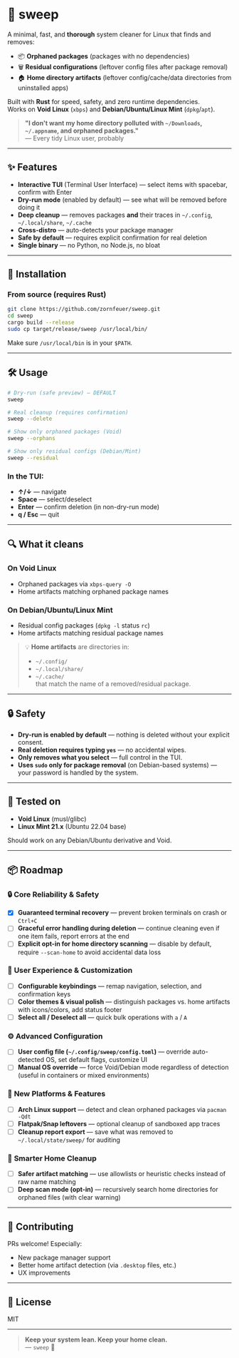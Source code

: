 # 🧹 sweep

A minimal, fast, and **thorough** system cleaner for Linux that finds and removes:

- 📦 **Orphaned packages** (packages with no dependencies)
- 🗑️ **Residual configurations** (leftover config files after package removal)
- 🏠 **Home directory artifacts** (leftover config/cache/data directories from uninstalled apps)

Built with **Rust** for speed, safety, and zero runtime dependencies.  
Works on **Void Linux** (`xbps`) and **Debian/Ubuntu/Linux Mint** (`dpkg`/`apt`).

> **"I don't want my home directory polluted with `~/Downloads`, `~/.appname`, and orphaned packages."**  
> — Every tidy Linux user, probably

---

## ✨ Features

- **Interactive TUI** (Terminal User Interface) — select items with spacebar, confirm with Enter
- **Dry-run mode** (enabled by default) — see what will be removed before doing it
- **Deep cleanup** — removes packages **and** their traces in `~/.config`, `~/.local/share`, `~/.cache`
- **Cross-distro** — auto-detects your package manager
- **Safe by default** — requires explicit confirmation for real deletion
- **Single binary** — no Python, no Node.js, no bloat

---

## 🚀 Installation

### From source (requires Rust)

```bash
git clone https://github.com/zornfeuer/sweep.git
cd sweep
cargo build --release
sudo cp target/release/sweep /usr/local/bin/
```

Make sure `/usr/local/bin` is in your `$PATH`.

---

## 🛠️ Usage

```bash
# Dry-run (safe preview) — DEFAULT
sweep

# Real cleanup (requires confirmation)
sweep --delete

# Show only orphaned packages (Void)
sweep --orphans

# Show only residual configs (Debian/Mint)
sweep --residual
```

### In the TUI:
- **↑/↓** — navigate
- **Space** — select/deselect
- **Enter** — confirm deletion (in non-dry-run mode)
- **q / Esc** — quit

---

## 🔍 What it cleans

### On Void Linux
- Orphaned packages via `xbps-query -O`
- Home artifacts matching orphaned package names

### On Debian/Ubuntu/Linux Mint
- Residual config packages (`dpkg -l` status `rc`)
- Home artifacts matching residual package names

> 💡 **Home artifacts** are directories in:
> - `~/.config/`
> - `~/.local/share/`
> - `~/.cache/`  
> that match the name of a removed/residual package.

---

## 🔒 Safety

- **Dry-run is enabled by default** — nothing is deleted without your explicit consent.
- **Real deletion requires typing `yes`** — no accidental wipes.
- **Only removes what you select** — full control in the TUI.
- **Uses `sudo` only for package removal** (on Debian-based systems) — your password is handled by the system.

---

## 🧪 Tested on

- **Void Linux** (musl/glibc)
- **Linux Mint 21.x** (Ubuntu 22.04 base)

Should work on any Debian/Ubuntu derivative and Void.

---

## 📦 Roadmap

### 🔒 **Core Reliability & Safety**
- [x] **Guaranteed terminal recovery** — prevent broken terminals on crash or `Ctrl+C`  
- [ ] **Graceful error handling during deletion** — continue cleaning even if one item fails, report errors at the end  
- [ ] **Explicit opt-in for home directory scanning** — disable by default, require `--scan-home` to avoid accidental data loss  

### 🎨 **User Experience & Customization**
- [ ] **Configurable keybindings** — remap navigation, selection, and confirmation keys  
- [ ] **Color themes & visual polish** — distinguish packages vs. home artifacts with icons/colors, add status footer  
- [ ] **Select all / Deselect all** — quick bulk operations with `a` / `A`  

### ⚙️ **Advanced Configuration**
- [ ] **User config file (`~/.config/sweep/config.toml`)** — override auto-detected OS, set default flags, customize UI  
- [ ] **Manual OS override** — force Void/Debian mode regardless of detection (useful in containers or mixed environments)  

### 🧩 **New Platforms & Features**
- [ ] **Arch Linux support** — detect and clean orphaned packages via `pacman -Qdt`  
- [ ] **Flatpak/Snap leftovers** — optional cleanup of sandboxed app traces  
- [ ] **Cleanup report export** — save what was removed to `~/.local/state/sweep/` for auditing  

### 🧪 **Smarter Home Cleanup**
- [ ] **Safer artifact matching** — use allowlists or heuristic checks instead of raw name matching  
- [ ] **Deep scan mode (opt-in)** — recursively search home directories for orphaned files (with clear warning)  

---

## 🤝 Contributing

PRs welcome! Especially:
- New package manager support
- Better home artifact detection (via `.desktop` files, etc.)
- UX improvements

---

## 📜 License

MIT

---

> **Keep your system lean. Keep your home clean.**  
> — `sweep` 🦀

